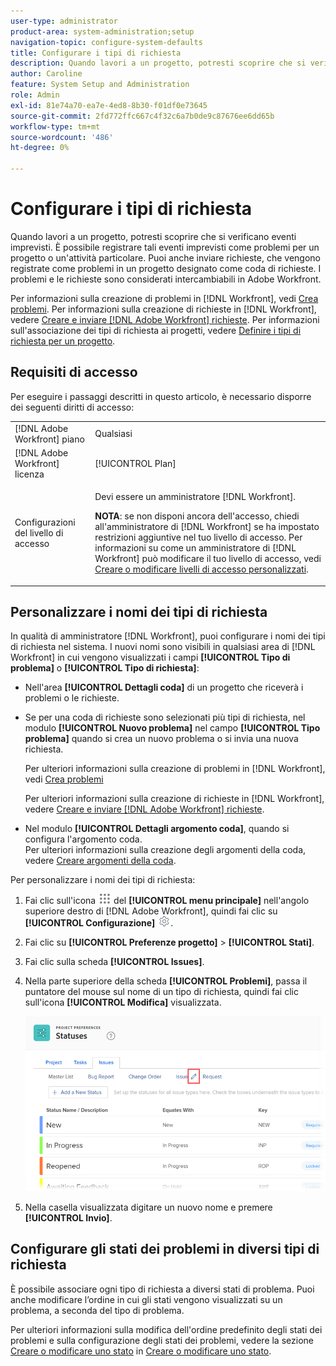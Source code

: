 ```yaml
---
user-type: administrator
product-area: system-administration;setup
navigation-topic: configure-system-defaults
title: Configurare i tipi di richiesta
description: Quando lavori a un progetto, potresti scoprire che si verificano eventi imprevisti. È possibile registrare tali eventi imprevisti come problemi per un progetto o un'attività particolare. Puoi anche inviare richieste, che vengono registrate come problemi in un progetto designato come coda di richieste. I problemi e le richieste sono considerati intercambiabili in Adobe Workfront.
author: Caroline
feature: System Setup and Administration
role: Admin
exl-id: 81e74a70-ea7e-4ed8-8b30-f01df0e73645
source-git-commit: 2fd772ffc667c4f32c6a7b0de9c87676ee6dd65b
workflow-type: tm+mt
source-wordcount: '486'
ht-degree: 0%

---
```


# Configurare i tipi di richiesta

Quando lavori a un progetto, potresti scoprire che si verificano eventi imprevisti. È possibile registrare tali eventi imprevisti come problemi per un progetto o un&#39;attività particolare. Puoi anche inviare richieste, che vengono registrate come problemi in un progetto designato come coda di richieste. I problemi e le richieste sono considerati intercambiabili in Adobe Workfront.

Per informazioni sulla creazione di problemi in [!DNL Workfront], vedi [Crea problemi](../../../manage-work/issues/manage-issues/create-issues.md). Per informazioni sulla creazione di richieste in [!DNL Workfront], vedere [Creare e inviare [!DNL Adobe Workfront] richieste](../../../manage-work/requests/create-requests/create-submit-requests.md). Per informazioni sull&#39;associazione dei tipi di richiesta ai progetti, vedere [Definire i tipi di richiesta per un progetto](../../../manage-work/requests/create-and-manage-request-queues/define-request-types-for-project.md).

## Requisiti di accesso

Per eseguire i passaggi descritti in questo articolo, è necessario disporre dei seguenti diritti di accesso:

<table style="table-layout:auto"> 
 <col> 
 <col> 
 <tbody> 
  <tr> 
   <td role="rowheader">[!DNL Adobe Workfront] piano</td> 
   <td>Qualsiasi</td> 
  </tr> 
  <tr> 
   <td role="rowheader">[!DNL Adobe Workfront] licenza</td> 
   <td>[!UICONTROL Plan]</td> 
  </tr> 
  <tr> 
   <td role="rowheader">Configurazioni del livello di accesso</td> 
   <td> <p>Devi essere un amministratore [!DNL Workfront].</p> <p><b>NOTA</b>: se non disponi ancora dell'accesso, chiedi all'amministratore di [!DNL Workfront] se ha impostato restrizioni aggiuntive nel tuo livello di accesso. Per informazioni su come un amministratore di [!DNL Workfront] può modificare il tuo livello di accesso, vedi <a href="../../../administration-and-setup/add-users/configure-and-grant-access/create-modify-access-levels.md" class="MCXref xref">Creare o modificare livelli di accesso personalizzati</a>.</p> </td> 
  </tr> 
 </tbody> 
</table>

<!--
THIS IS DRAFTED IN FLARE
<h2>Set what issue or request types are allowed for a project</h2>
<p>You can organize the kind of issues or requests that are logged in Workfront by Request Types. This organization is useful for reporting reasons and for helping users understand what kind of unexpected work might occur during the lifetime of a project.</p>
<p>You can specify the type of requests that can be logged on a project when you configure the <strong>Queue Details</strong> area for the project. </p>
<ol>
<li value="1"> <p> Click <strong>Projects</strong> in the Main Menu. <img src="assets/main-menu-icon.png"> </p> </li>
<li value="2">Click the name of the project to open it.</li>
<li value="3"> In the left panel, click <strong>Queue Details</strong>. </li>
<li value="4"> <p>In the <strong>Queue Properties</strong> section, select the <strong>Request Types</strong> you want for the project.</p> <note type="note">
You must have at least one request type selected. You can select multiple request types.
</note> </li>
<li value="5"> <p>Click <strong>Save</strong>.</p> <p>The request types you specified will be available to select when you enter a new issue on a task or a project, or when you submit a new request to the project.</p> </li>
</ol>
</div>
-->

## Personalizzare i nomi dei tipi di richiesta

In qualità di amministratore [!DNL Workfront], puoi configurare i nomi dei tipi di richiesta nel sistema. I nuovi nomi sono visibili in qualsiasi area di [!DNL Workfront] in cui vengono visualizzati i campi **[!UICONTROL Tipo di problema]** o **[!UICONTROL Tipo di richiesta]**:

* Nell&#39;area **[!UICONTROL Dettagli coda]** di un progetto che riceverà i problemi o le richieste.
* Se per una coda di richieste sono selezionati più tipi di richiesta, nel modulo **[!UICONTROL Nuovo problema]** nel campo **[!UICONTROL Tipo problema]** quando si crea un nuovo problema o si invia una nuova richiesta.

  Per ulteriori informazioni sulla creazione di problemi in [!DNL Workfront], vedi [Crea problemi](../../../manage-work/issues/manage-issues/create-issues.md)

  Per ulteriori informazioni sulla creazione di richieste in [!DNL Workfront], vedere [Creare e inviare [!DNL Adobe Workfront] richieste](../../../manage-work/requests/create-requests/create-submit-requests.md).

* Nel modulo **[!UICONTROL Dettagli argomento coda]**, quando si configura l&#39;argomento coda.\
   Per ulteriori informazioni sulla creazione degli argomenti della coda, vedere [Creare argomenti della coda](../../../manage-work/requests/create-and-manage-request-queues/create-queue-topics.md).

Per personalizzare i nomi dei tipi di richiesta:

1. Fai clic sull&#39;icona ![](assets/main-menu-icon.png) del **[!UICONTROL menu principale]** nell&#39;angolo superiore destro di [!DNL Adobe Workfront], quindi fai clic su **[!UICONTROL Configurazione]** ![](assets/gear-icon-settings.png).

1. Fai clic su **[!UICONTROL Preferenze progetto]** > **[!UICONTROL Stati]**.

1. Fai clic sulla scheda **[!UICONTROL Issues]**.
1. Nella parte superiore della scheda **[!UICONTROL Problemi]**, passa il puntatore del mouse sul nome di un tipo di richiesta, quindi fai clic sull&#39;icona **[!UICONTROL Modifica]** visualizzata.

   ![](assets/edit-request-type-name-nwe.png)

1. Nella casella visualizzata digitare un nuovo nome e premere **[!UICONTROL Invio]**.

## Configurare gli stati dei problemi in diversi tipi di richiesta

È possibile associare ogni tipo di richiesta a diversi stati di problema. Puoi anche modificare l’ordine in cui gli stati vengono visualizzati su un problema, a seconda del tipo di problema.

Per ulteriori informazioni sulla modifica dell&#39;ordine predefinito degli stati dei problemi e sulla configurazione degli stati dei problemi, vedere la sezione [Creare o modificare uno stato](../../../administration-and-setup/customize-workfront/creating-custom-status-and-priority-labels/create-or-edit-a-status.md) in [Creare o modificare uno stato](../../../administration-and-setup/customize-workfront/creating-custom-status-and-priority-labels/create-or-edit-a-status.md).
